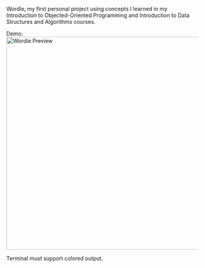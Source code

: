 Wordle, my first personal project using concepts I learned in my Introduction to Objected-Oriented Programming 
and Introduction to Data Structures and Algorithms courses.

Demo:
<img width="558" alt="Wordle Preview" src="https://github.com/kalennepo/wordle/assets/104402887/f8b1c951-c2c8-4412-ac23-0b867d2d6658">

Terminal must support colored output.
